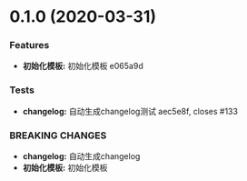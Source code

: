 # 0.1.0 (2020-03-31)


### Features

* **初始化模板:** 初始化模板 e065a9d


### Tests

* **changelog:** 自动生成changelog测试 aec5e8f, closes #133


### BREAKING CHANGES

* **changelog:** 自动生成changelog
* **初始化模板:** 初始化模板
